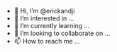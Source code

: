 - 👋 Hi, I’m @erickandji
- 👀 I’m interested in ...
- 🌱 I’m currently learning ...
- 💞️ I’m looking to collaborate on ...
- 📫 How to reach me ...

<!---
erickandji/erickandji is a ✨ special ✨ repository because its `README.md` (this file) appears on your GitHub profile.
You can click the Preview link to take a look at your changes.
--->

